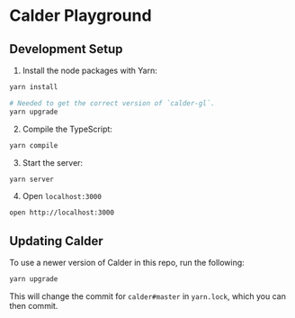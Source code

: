 # Calder Playground

## Development Setup

1. Install the node packages with Yarn:

```bash
yarn install
```

```bash
# Needed to get the correct version of `calder-gl`.
yarn upgrade
```

2. Compile the TypeScript:

```bash
yarn compile
```

3. Start the server:

```bash
yarn server
```

4. Open `localhost:3000`

```bash
open http://localhost:3000
```

## Updating Calder
To use a newer version of Calder in this repo, run the following:

```bash
yarn upgrade
```

This will change the commit for `calder#master` in `yarn.lock`, which you can then commit.

